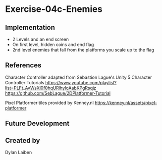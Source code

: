 # Exercise-04c-Enemies

## Implementation

* 2 Levels and an end screen
* On first level, hidden coins and end flag
* 2nd level enemies that fall from the platforms you scale up to the flag
  
## References

Character Controller adapted from Sebastion Lague's Unity 5 Character Controller Tutorials
https://www.youtube.com/playlist?list=PLFt_AvWsXl0f0hqURlhyIoAabKPgRsqjz
https://github.com/SebLague/2DPlatformer-Tutorial

Pixel Platformer tiles provided by Kenney.nl
https://kenney.nl/assets/pixel-platformer

## Future Development

## Created by
Dylan Laiben
